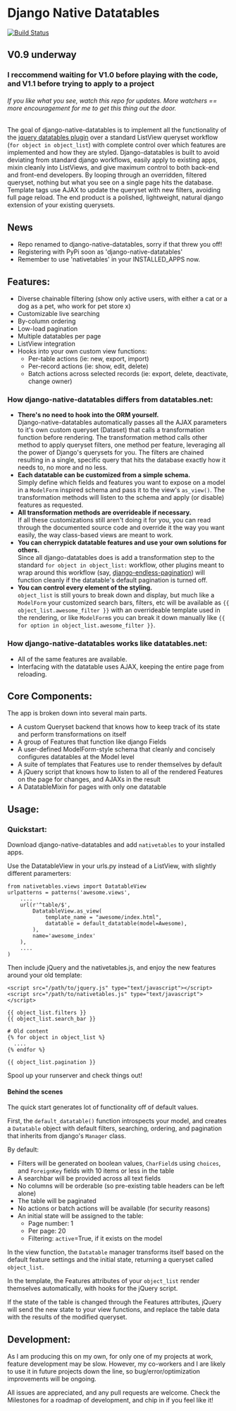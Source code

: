 # Django Native Datatables #
[![Build Status](https://secure.travis-ci.org/christhekeele/django-native-datatables.png)](http://travis-ci.org/christhekeele/django-native-datatables)

## V0.9 underway ##

### I reccommend waiting for V1.0 before playing with the code, and V1.1 before trying to apply to a project ###

###### If you like what you see, watch this repo for updates. More watchers == more encouragement for me to get this thing out the door. ######

The goal of django-native-datatables is to implement all the functionality of the [jquery datatables plugin](http://datatables.net) over a standard ListView queryset workflow (`for object in object_list`) with complete control over which features are implemented and how they are styled. Django-datatables is built to avoid deviating from standard django workflows, easily apply to existing apps, mixin cleanly into ListViews, and give maximum control to both back-end and front-end developers. By looping through an overridden, filtered queryset, nothing but what you see on a single page hits the database. Template tags use AJAX to update the queryset with new filters, avoiding full page reload. The end product is a polished, lightweight, natural django extension of your existing querysets.

## News ##

- Repo renamed to django-native-datatables, sorry if that threw you off!
- Registering with PyPi soon as 'django-native-datatables'
- Remember to use 'nativetables' in your INSTALLED_APPS now.

## Features: ##

-  Diverse chainable filtering (show only active users, with either a cat or a dog as a pet, who work for pet store x)
-  Customizable live searching
-  By-column ordering
-  Low-load pagination
-  Multiple datatables per page
-  ListView integration
-  Hooks into your own custom view functions:
   -  Per-table actions (ie: new, export, import)
   -  Per-record actions (ie: show, edit, delete)
   -  Batch actions across selected records (ie: export, delete, deactivate, change owner)

### How django-native-datatables differs from datatables.net: ###

-  __There's no need to hook into the ORM yourself.__  
   Django-native-datatables automatically passes all the AJAX parameters to it's own custom queryset (Dataset) that calls a transformation function before rendering. The transformation method calls other method to apply queryset filters, one method per feature, leveraging all the power of Django's querysets for you. The filters are chained resulting in a single, specific query that hits the database exactly how it needs to, no more and no less.
-  __Each datatable can be customized from a simple schema.__  
   Simply define which fields and features you want to expose on a model in a `ModelForm` inspired schema and pass it to the view's `as_view()`. The transformation methods will listen to the schema and apply (or disable) features as requested.
-  __All transformation methods are overrideable if necessary.__  
   If all these customizations still aren't doing it for you, you can read through the documented source code and override it the way you want easily, the way class-based views are meant to work.
-  __You can cherrypick datatable features and use your own solutions for others.__  
   Since all django-datatables does is add a transformation step to the standard `for object in object_list:` workflow, other plugins meant to wrap around this workflow (say, [django-endless-pagination](http://django-endless-pagination.readthedocs.org/en/latest/)) will function cleanly if the datatable's default pagination is turned off.
-  __You can control every element of the styling.__  
   `object_list` is still yours to break down and display, but much like a `ModelForm` your customized search bars, filters, etc will be available as `{{ object_list.awesome_filter }}` with an overrideable template used in the rendering, or like `ModelForm`s you can break it down manually like `{{ for option in object_list.awesome_filter }}`.
   
### How django-native-datatables works like datatables.net: ###

-  All of the same features are available.
-  Interfacing with the datatable uses AJAX, keeping the entire page from reloading.
   
## Core Components: ##

The app is broken down into several main parts.

-  A custom Queryset backend that knows how to keep track of its state and perform transformations on itself
-  A group of Features that function like django Fields
-  A user-defined ModelForm-style schema that cleanly and concisely configures datatables at the Model level
-  A suite of templates that Features use to render themselves by default
-  A jQuery script that knows how to listen to all of the rendered Features on the page for changes, and AJAXs in the result
-  A DatatableMixin for pages with only one datatable

## Usage: ##

### Quickstart: ###

Download django-native-datatables and add `nativetables` to your installed apps.

Use the DatatableView in your urls.py instead of a ListView, with slightly different paramerters:

    from nativetables.views import DatatableView
    urlpatterns = patterns('awesome.views',
        ....
        url(r'^table/$',
            DatatableView.as_view(
                template_name = "awesome/index.html",
                datatable = default_datatable(model=Awesome),
            ),
            name='awesome_index'
        ),
        ....
    )

Then include jQuery and the nativetables.js, and enjoy the new features around your old template:

    <script src="/path/to/jquery.js" type="text/javascript"></script>
    <script src="/path/to/nativetables.js" type="text/javascript"></script>
    
    {{ object_list.filters }}
    {{ object_list.search_bar }}
    
    # Old content
    {% for object in object_list %}
      ....
    {% endfor %}
    
    {{ object_list.pagination }}

Spool up your runserver and check things out!

#### Behind the scenes ####

The quick start generates lot of functionality off of default values.

First, the `default_datatable()` function introspects your model, and creates a `Datatable` object with default filters, searching, ordering, and pagination that inherits from django's `Manager` class.

By default:

-  Filters will be generated on boolean values, `CharField`s using `choices`, and `ForeignKey` fields with 10 items or less in the table
-  A searchbar will be provided across all text fields
-  No columns will be orderable (so pre-existing table headers can be left alone)
-  The table will be paginated
-  No actions or batch actions will be available (for security reasons)
-  An initial state will be assigned to the table:
   - Page number: 1
   - Per page: 20
   - Filtering: `active`=True, if it exists on the model

In the view function, the `Datatable` manager transforms itself based on the default feature settings and the initial state, returning a queryset called `object_list`.

In the template, the Features attributes of your `object_list` render themselves automatically, with hooks for the jQuery script.

If the state of the table is changed through the Features attributes, jQuery will send the new state to your view functions, and replace the table data with the results of the modified queryset.

## Development: ##

As I am producing this on my own, for only one of my projects at work, feature development may be slow. However, my co-workers and I are likely to use it in future projects down the line, so bug/error/optimization improvements will be ongoing.

All issues are appreciated, and any pull requests are welcome. Check the Milestones for a roadmap of development, and chip in if you feel like it!